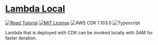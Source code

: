 # [Lambda Local](https://apoorv.blog/run-lambda-locally-cdk-sam/)

[![Read Tutorial](https://badgen.now.sh/badge/Read/Tutorial/purple)](https://apoorv.blog/run-lambda-locally-cdk-sam/)
[![MIT License](https://badgen.now.sh/badge/License/MIT/blue)](https://github.com/apoorvmote/cdk-examples/blob/master/License.md)
![AWS CDK 1.103.0](https://badgen.net/badge/aws-cdk/1.103.0/yellow)
![Typescript](https://badgen.net/badge/icon/typescript?icon=typescript&label)

Lambda that is deployed with CDK can be invoked locally with SAM for faster iteration.